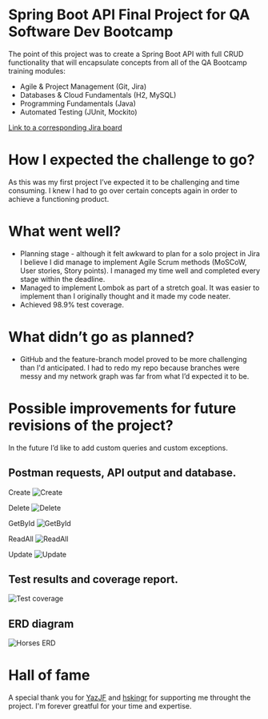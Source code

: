 # Spring Boot API Final Project for QA Software Dev Bootcamp

The point of this project was to create a Spring Boot API with full CRUD functionality that will encapsulate concepts from all of the QA Bootcamp training modules:
* Agile & Project Management (Git, Jira)
* Databases & Cloud Fundamentals (H2, MySQL)
* Programming Fundamentals (Java)
* Automated Testing (JUnit, Mockito)

[Link to a corresponding Jira board](https://project6666ranch.atlassian.net/jira/software/projects/QAPROJECT/boards/1/backlog)
 
# How I expected the challenge to go?

As this was my first project I’ve expected it to be challenging and time consuming. I knew I had to go over certain concepts again in order to achieve a functioning product.
 
# What went well?

* Planning stage - although it felt awkward to plan for a solo project in Jira I believe I did manage to implement Agile Scrum methods (MoSCoW, User stories, Story points). I managed my time well and completed every stage within the deadline.
* Managed to implement Lombok as part of a stretch goal. It was easier to implement than I originally thought and it made my code neater.
* Achieved 98.9% test coverage.

# What didn’t go as planned?

* GitHub and the feature-branch model proved to be more challenging than I'd anticipated. 
I had to redo my repo because branches were messy and my network graph was far from what I’d expected it to be. 
 
# Possible improvements for future revisions of the project?

In the future I’d like to add custom queries and custom exceptions.

## Postman requests, API output and database.

Create
![Create](https://i.imgur.com/u1HahnW.jpeg)

Delete
![Delete](https://i.imgur.com/d8M7RhE.jpeg)

GetById
![GetById](https://i.imgur.com/kVCdRja.jpeg)

ReadAll
![ReadAll](https://i.imgur.com/L9KdNSJ.jpeg)

Update
![Update](https://i.imgur.com/cNiQAET.jpeg)

## Test results and coverage report.

![Test coverage](https://i.imgur.com/XGkSjkg.jpeg)

## ERD diagram

![Horses ERD](https://i.imgur.com/FUplw0U.jpeg)

# Hall of fame

A special thank you for [YazJF](https://github.com/YazJF) and [hskingr](https://github.com/hskingr) for supporting me throught the project. I'm forever greatful for your time and expertise.  

